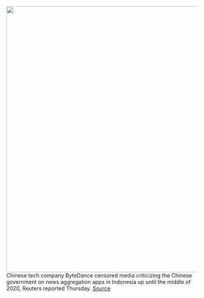<img src='https://cdn.vox-cdn.com/thumbor/sLDcErYQosAcj-phfrBIV4Id7EE=/0x0:3648x2736/1200x800/filters:focal(1533x1077:2115x1659)/cdn.vox-cdn.com/uploads/chorus_image/image/67198970/1265012634.jpg.0.jpg' width='700px' /><br/>
Chinese tech company ByteDance censored media criticizing the Chinese government on news aggregation apps in Indonesia up until the middle of 2020, Reuters reported Thursday.
<a href='https://www.theverge.com/2020/8/13/21366488/bytedance-censor-anti-china-content-babe-tiananmen-square-mao-zedong'> Source <a/>